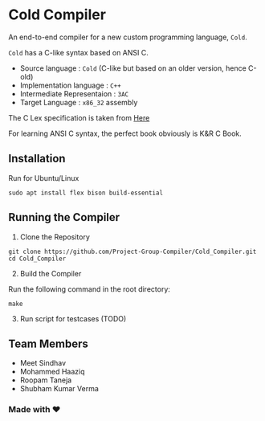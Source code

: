 # Cold Compiler

An end-to-end compiler for a new custom programming language, `Cold`.

`Cold` has a C-like syntax based on ANSI C.

- Source language : `Cold` (C-like but based on an older version, hence C-old)
- Implementation language : `C++`
- Intermediate Representaion : `3AC`
- Target Language : `x86_32` assembly

The C Lex specification is taken from [Here](https://www.lysator.liu.se/c/ANSI-C-grammar-l.html)

For learning ANSI C syntax, the perfect book obviously is K&R C Book.

## Installation

Run for Ubuntu/Linux
```
sudo apt install flex bison build-essential
```

## Running the Compiler

1. Clone the Repository
```
git clone https://github.com/Project-Group-Compiler/Cold_Compiler.git
cd Cold_Compiler
```

2. Build the Compiler
   
Run the following command in the root directory:
```
make
```

3. Run script for testcases (TODO)
   
## Team Members

- Meet Sindhav
- Mohammed Haaziq
- Roopam Taneja
- Shubham Kumar Verma

### Made with ❤️
